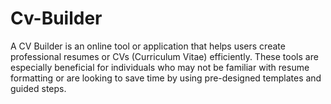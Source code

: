 # Cv-Builder
A CV Builder is an online tool or application that helps users create professional resumes or CVs (Curriculum Vitae) efficiently. These tools are especially beneficial for individuals who may not be familiar with resume formatting or are looking to save time by using pre-designed templates and guided steps.
